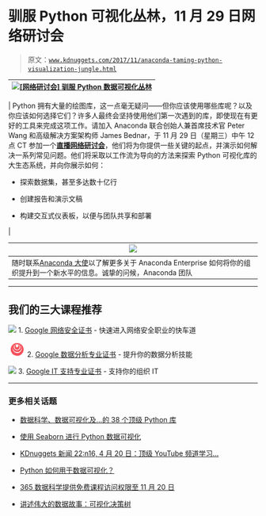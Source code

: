 # 驯服 Python 可视化丛林，11 月 29 日网络研讨会

> 原文：[`www.kdnuggets.com/2017/11/anaconda-taming-python-visualization-jungle.html`](https://www.kdnuggets.com/2017/11/anaconda-taming-python-visualization-jungle.html)

| [![[网络研讨会] 驯服 Python 数据可视化丛林](../Images/79722ea7ae3bed19e1f86c8c521c8bb2.png)](https://go.anaconda.com/registration-taming-python-visualization-jungle/?utm_source=kdnuggets&utm_medium=email&utm_campaign=viz_webinar)  |
| --- |

| Python 拥有大量的绘图库，这一点毫无疑问——但你应该使用哪些库呢？以及你应该如何选择它们？许多人最终会坚持使用他们第一次遇到的库，即使现在有更好的工具来完成这项工作。请加入 Anaconda 联合创始人兼首席技术官 Peter Wang 和高级解决方案架构师 James Bednar，于 11 月 29 日（星期三）中午 12 点 CT 参加一个[**直播网络研讨会**](https://go.anaconda.com/registration-taming-python-visualization-jungle/?utm_source=kdnuggets&utm_medium=email&utm_campaign=viz_webinar)，他们将为你提供一些关键的起点，并演示如何解决一系列常见问题。他们将采取以工作流为导向的方法来探索 Python 可视化库的大生态系统，并向你展示如何：

+   探索数据集，甚至多达数十亿行

+   创建报告和演示文稿

+   构建交互式仪表板，以便与团队共享和部署

|

| ![](https://go.anaconda.com/registration-taming-python-visualization-jungle/?utm_source=kdnuggets&utm_medium=email&utm_campaign=viz_webinar)  |
| --- |
| 随时联系[Anaconda 大使](https://www.anaconda.com/contact-us/?utm_source=kdnuggets&utm_medium=email&utm_campaign=viz_webinar)以了解更多关于 Anaconda Enterprise 如何将你的组织提升到一个新水平的信息。诚挚的问候，Anaconda 团队 |

* * *

## 我们的三大课程推荐

![](img/0244c01ba9267c002ef39d4907e0b8fb.png) 1\. [Google 网络安全证书](https://www.kdnuggets.com/google-cybersecurity) - 快速进入网络安全职业的快车道

![](img/e225c49c3c91745821c8c0368bf04711.png) 2\. [Google 数据分析专业证书](https://www.kdnuggets.com/google-data-analytics) - 提升你的数据分析技能

![](img/0244c01ba9267c002ef39d4907e0b8fb.png) 3\. [Google IT 支持专业证书](https://www.kdnuggets.com/google-itsupport) - 支持你的组织 IT

* * *

### 更多相关话题

+   [数据科学、数据可视化及…的 38 个顶级 Python 库](https://www.kdnuggets.com/2020/11/top-python-libraries-data-science-data-visualization-machine-learning.html)

+   [使用 Seaborn 进行 Python 数据可视化](https://www.kdnuggets.com/2022/04/data-visualization-python-seaborn.html)

+   [KDnuggets 新闻 22:n16, 4 月 20 日：顶级 YouTube 频道学习…](https://www.kdnuggets.com/2022/n16.html)

+   [Python 如何用于数据可视化？](https://www.kdnuggets.com/2022/12/python-used-data-visualization.html)

+   [365 数据科学提供免费课程访问权限至 11 月 20 日](https://www.kdnuggets.com/2023/11/365datascience-offers-free-course-access-nov-20)

+   [讲述伟大的数据故事：可视化决策树](https://www.kdnuggets.com/2021/02/telling-great-data-story-visualization-decision-tree.html)

